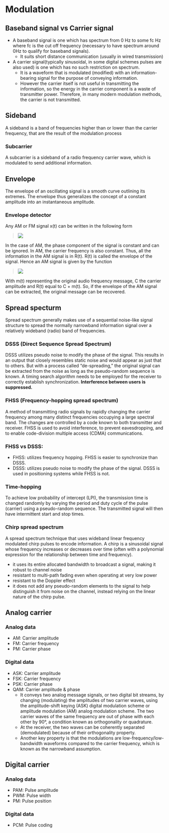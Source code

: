 # Modulation

## Baseband signal vs Carrier signal
- A baseband signal is one which has spectrum from 0 Hz to some fc Hz where fc is the cut off frequency (necessary to have spectrum around 0Hz to qualify for baseband signals). 
    - It suits short distance communication (usually in wired transmission)
- A carrier signal(typically sinusoidal, in some digital schemes pulses are also used) is one which has no such restriction on spectrum. 
    - It is a waveform that is modulated (modified) with an information-bearing signal for the purpose of conveying information.
    - However the carrier itself is not useful in transmitting the information, so the energy in the carrier component is a waste of transmitter power. Therefore, in many modern modulation methods, the carrier is not transmitted.

## Sideband

A sideband is a band of frequencies higher than or lower than the carrier frequency, that are the result of the modulation process


### Subcarrier

A subcarrier is a sideband of a radio frequency carrier wave, which is modulated to send additional information.

## Envelope

The envelope of an oscillating signal is a smooth curve outlining its extremes. The envelope thus generalizes the concept of a constant amplitude into an instantaneous amplitude.

### Envelope detector

Any AM or FM signal x(t) can be written in the following form

><img src="https://latex.codecogs.com/gif.latex?x(t)=R(t)\cos(\omega%20t+\varphi%20(t))"/>

In the case of AM, the phase component of the signal is constant and can be ignored. In AM, the carrier frequency is also constant. Thus, all the information in the AM signal is in R(t). R(t) is called the envelope of the signal. Hence an AM signal is given by the function

><img src="https://latex.codecogs.com/gif.latex?x(t)=(C+m(t))\cos(\omega%20t)"/>

With m(t) representing the original audio frequency message, C the carrier amplitude and R(t) equal to C + m(t). So, if the envelope of the AM signal can be extracted, the original message can be recovered.

## Spread specturm

Spread spectrum generally makes use of a sequential noise-like signal structure to spread the normally narrowband information signal over a relatively wideband (radio) band of frequencies.

### DSSS (Direct Sequence Spread Spectrum)

DSSS utilizes pseudo noise to modify the phase of the signal. This results in an output that closely resembles static noise and would appear as just that to others. But with a process called “de-spreading,” the original signal can be extracted from the noise as long as the pseudo-random sequence is known. A timing search algorithm needs to be employed for the receiver to correctly establish synchronization. **Interference between users is suppressed.**

### FHSS (Frequency-hopping spread spectrum)

A method of transmitting radio signals by rapidly changing the carrier frequency among many distinct frequencies occupying a large spectral band. The changes are controlled by a code known to both transmitter and receiver. FHSS is used to avoid interference, to prevent eavesdropping, and to enable code-division multiple access (CDMA) communications.

### FHSS vs DSSS:

- FHSS: utilizes frequency hopping. FHSS is easier to synchronize than DSSS. 
- DSSS: utilizes pseudo noise to modify the phase of the signal. DSSS is used in positioning systems while FHSS is not.

### Time-hopping

To achieve low probability of intercept (LPI), the transmission time is changed randomly by varying the period and duty cycle of the pulse (carrier) using a pseudo-random sequence. The transmitted signal will then have intermittent start and stop times.

### Chirp spread spectrum

A spread spectrum technique that uses wideband linear frequency modulated chirp pulses to encode information. A chirp is a sinusoidal signal whose frequency increases or decreases over time (often with a polynomial expression for the relationship between time and frequency).
- it uses its entire allocated bandwidth to broadcast a signal, making it robust to channel noise
- resistant to multi-path fading even when operating at very low power
- resistant to the Doppler effect
- it does not add any pseudo-random elements to the signal to help distinguish it from noise on the channel, instead relying on the linear nature of the chirp pulse.


## Analog carrier

### Analog data

- AM: Carrier amplitude
- FM: Carrier frequency
- PM: Carrier phase

### Digital data

- ASK: Carrier amplitude
- FSK: Carrier frequency
- PSK: Carrier phase
- QAM: Carrier amplitude & phase
    - It conveys two analog message signals, or two digital bit streams, by changing (modulating) the amplitudes of two carrier waves, using the amplitude-shift keying (ASK) digital modulation scheme or amplitude modulation (AM) analog modulation scheme. The two carrier waves of the same frequency are out of phase with each other by 90°, a condition known as orthogonality or quadrature. 
    - At the receiver, the two waves can be coherently separated (demodulated) because of their orthogonality property. 
    - Another key property is that the modulations are low-frequency/low-bandwidth waveforms compared to the carrier frequency, which is known as the narrowband assumption.

## Digital carrier

### Analog data

- PAM: Pulse amplitude
- PWM: Pulse width
- PM: Pulse position

### Digital data

- PCM: Pulse coding